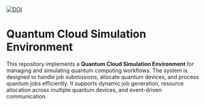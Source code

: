 [![DOI](https://zenodo.org/badge/DOI/10.5281/zenodo.14997933.svg)](https://doi.org/10.5281/zenodo.14997933)
# Quantum Cloud Simulation Environment

This repository implements a **Quantum Cloud Simulation Environment** for managing and simulating quantum computing workflows. The system is designed to handle job submissions, allocate quantum devices, and process quantum jobs efficiently. It supports dynamic job generation, resource allocation across multiple quantum devices, and event-driven communication.

